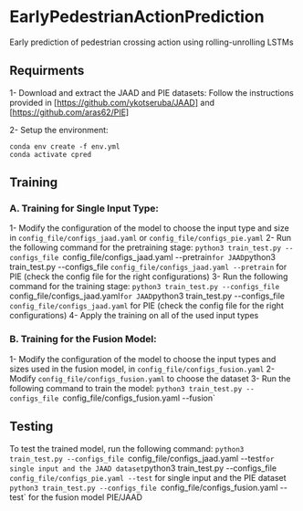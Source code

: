 # EarlyPedestrianActionPrediction
Early prediction of pedestrian crossing action using rolling-unrolling LSTMs

## Requirments
1- Download and extract the JAAD and PIE datasets: 
   Follow the instructions provided in [https://github.com/ykotseruba/JAAD] and [https://github.com/aras62/PIE]
   
2- Setup the environment:
   ``` 
   conda env create -f env.yml
   conda activate cpred
   ```

## Training

### A. Training for Single Input Type:
1- Modify the configuration of the model to choose the input type and size in `config_file/configs_jaad.yaml` or `config_file/configs_pie.yaml`
2- Run the following command for the pretraining stage:
   `python3 train_test.py --configs_file `config_file/configs_jaad.yaml --pretrain` for JAAD
   `python3 train_test.py --configs_file `config_file/configs_jaad.yaml --pretrain` for PIE (check the config file for the right configurations)
3- Run the following command for the training stage:
   `python3 train_test.py --configs_file `config_file/configs_jaad.yaml` for JAAD
   `python3 train_test.py --configs_file `config_file/configs_jaad.yaml` for PIE (check the config file for the right configurations)
4- Apply the training on all of the used input types

### B. Training for the Fusion Model:
1- Modify the configuration of the model to choose the input types and sizes used in the fusion model, in `config_file/configs_fusion.yaml`
2- Modify `config_file/configs_fusion.yaml` to choose the dataset
3- Run the following command to train the model:
   `python3 train_test.py --configs_file `config_file/configs_fusion.yaml --fusion`

## Testing
To test the trained model, run the following command:
`python3 train_test.py --configs_file `config_file/configs_jaad.yaml --test` for single input and the JAAD dataset
`python3 train_test.py --configs_file `config_file/configs_pie.yaml --test` for single input and the PIE dataset
`python3 train_test.py --configs_file `config_file/configs_fusion.yaml --test` for the fusion model PIE/JAAD
